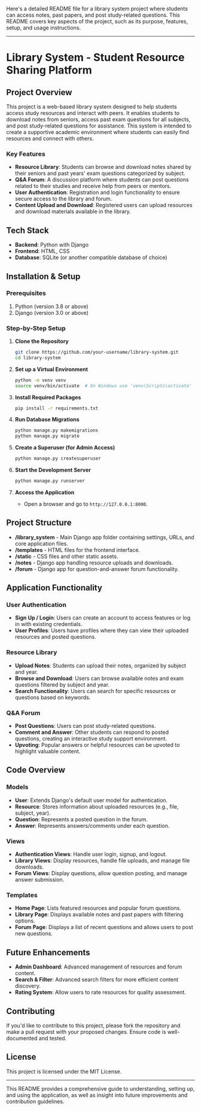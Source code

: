 Here's a detailed README file for a library system project where students can access notes, past papers, and post study-related questions. This README covers key aspects of the project, such as its purpose, features, setup, and usage instructions.

---

# Library System - Student Resource Sharing Platform

## Project Overview
This project is a web-based library system designed to help students access study resources and interact with peers. It enables students to download notes from seniors, access past exam questions for all subjects, and post study-related questions for assistance. This system is intended to create a supportive academic environment where students can easily find resources and connect with others.

### Key Features
- **Resource Library**: Students can browse and download notes shared by their seniors and past years' exam questions categorized by subject.
- **Q&A Forum**: A discussion platform where students can post questions related to their studies and receive help from peers or mentors.
- **User Authentication**: Registration and login functionality to ensure secure access to the library and forum.
- **Content Upload and Download**: Registered users can upload resources and download materials available in the library.

## Tech Stack
- **Backend**: Python with Django
- **Frontend**: HTML, CSS
- **Database**: SQLite (or another compatible database of choice)
  
## Installation & Setup

### Prerequisites
1. Python (version 3.8 or above)
2. Django (version 3.0 or above)

### Step-by-Step Setup

1. **Clone the Repository**
   ```bash
   git clone https://github.com/your-username/library-system.git
   cd library-system
   ```

2. **Set up a Virtual Environment**
   ```bash
   python -m venv venv
   source venv/bin/activate  # On Windows use 'venv\Scripts\activate'
   ```

3. **Install Required Packages**
   ```bash
   pip install -r requirements.txt
   ```

4. **Run Database Migrations**
   ```bash
   python manage.py makemigrations
   python manage.py migrate
   ```

5. **Create a Superuser (for Admin Access)**
   ```bash
   python manage.py createsuperuser
   ```

6. **Start the Development Server**
   ```bash
   python manage.py runserver
   ```

7. **Access the Application**
   - Open a browser and go to `http://127.0.0.1:8000`.

## Project Structure

- **/library_system** - Main Django app folder containing settings, URLs, and core application files.
- **/templates** - HTML files for the frontend interface.
- **/static** - CSS files and other static assets.
- **/notes** - Django app handling resource uploads and downloads.
- **/forum** - Django app for question-and-answer forum functionality.

## Application Functionality

### User Authentication
- **Sign Up / Login**: Users can create an account to access features or log in with existing credentials.
- **User Profiles**: Users have profiles where they can view their uploaded resources and posted questions.

### Resource Library
- **Upload Notes**: Students can upload their notes, organized by subject and year.
- **Browse and Download**: Users can browse available notes and exam questions filtered by subject and year.
- **Search Functionality**: Users can search for specific resources or questions based on keywords.

### Q&A Forum
- **Post Questions**: Users can post study-related questions.
- **Comment and Answer**: Other students can respond to posted questions, creating an interactive study support environment.
- **Upvoting**: Popular answers or helpful resources can be upvoted to highlight valuable content.

## Code Overview

### Models
- **User**: Extends Django's default user model for authentication.
- **Resource**: Stores information about uploaded resources (e.g., file, subject, year).
- **Question**: Represents a posted question in the forum.
- **Answer**: Represents answers/comments under each question.

### Views
- **Authentication Views**: Handle user login, signup, and logout.
- **Library Views**: Display resources, handle file uploads, and manage file downloads.
- **Forum Views**: Display questions, allow question posting, and manage answer submission.

### Templates
- **Home Page**: Lists featured resources and popular forum questions.
- **Library Page**: Displays available notes and past papers with filtering options.
- **Forum Page**: Displays a list of recent questions and allows users to post new questions.

## Future Enhancements
- **Admin Dashboard**: Advanced management of resources and forum content.
- **Search & Filter**: Advanced search filters for more efficient content discovery.
- **Rating System**: Allow users to rate resources for quality assessment.

## Contributing
If you'd like to contribute to this project, please fork the repository and make a pull request with your proposed changes. Ensure code is well-documented and tested.

## License
This project is licensed under the MIT License.

---

This README provides a comprehensive guide to understanding, setting up, and using the application, as well as insight into future improvements and contribution guidelines.
